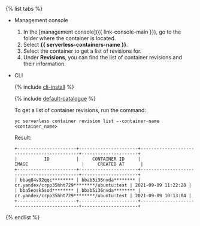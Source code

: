 {% list tabs %}

- Management console

    1. In the [management console]({{ link-console-main }}), go to the folder where the container is located.
    1. Select **{{ serverless-containers-name }}**.
    1. Select the container to get a list of revisions for.
    1. Under **Revisions**, you can find the list of container revisions and their information.

- CLI

    {% include [cli-install](../../_includes/cli-install.md) %}

    {% include [default-catalogue](../../_includes/default-catalogue.md) %}

    To get a list of container revisions, run the command:

    ```
    yc serverless container revision list --container-name <container_name>
    ```

    Result:

    ```
    +----------------------+----------------------+--------------------------------------------+---------------------+
    |          ID          |     CONTAINER ID     |                   IMAGE                    |     CREATED AT      |
    +----------------------+----------------------+--------------------------------------------+---------------------+
    | bbaq84v92qqc******** | bbab5i36nvda******** | cr.yandex/crpp35hht729********/ubuntu:test | 2021-09-09 11:22:28 |
    | bba5eosk5sod******** | bbab5i36nvda******** | cr.yandex/crpp35hht729********/ubuntu:test | 2021-09-09 10:13:04 |
    +----------------------+----------------------+--------------------------------------------+---------------------+
    ```

{% endlist %}

